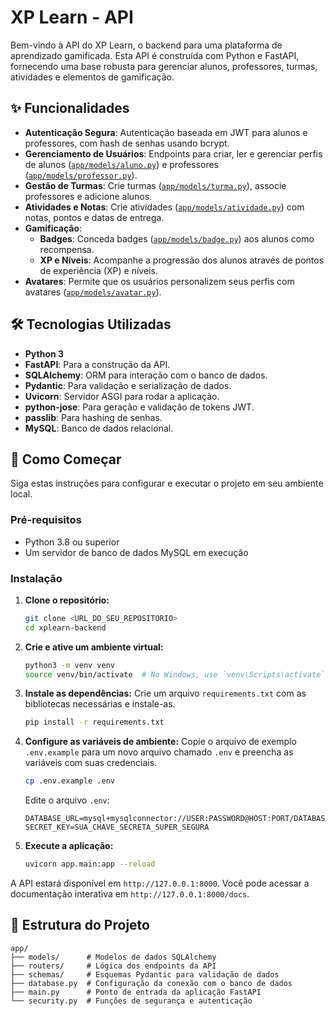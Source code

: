 # XP Learn - API

Bem-vindo à API do XP Learn, o backend para uma plataforma de aprendizado gamificada. Esta API é construída com Python e FastAPI, fornecendo uma base robusta para gerenciar alunos, professores, turmas, atividades e elementos de gamificação.

## ✨ Funcionalidades

*   **Autenticação Segura**: Autenticação baseada em JWT para alunos e professores, com hash de senhas usando bcrypt.
*   **Gerenciamento de Usuários**: Endpoints para criar, ler e gerenciar perfis de alunos ([`app/models/aluno.py`](app/models/aluno.py)) e professores ([`app/models/professor.py`](app/models/professor.py)).
*   **Gestão de Turmas**: Crie turmas ([`app/models/turma.py`](app/models/turma.py)), associe professores e adicione alunos.
*   **Atividades e Notas**: Crie atividades ([`app/models/atividade.py`](app/models/atividade.py)) com notas, pontos e datas de entrega.
*   **Gamificação**:
    *   **Badges**: Conceda badges ([`app/models/badge.py`](app/models/badge.py)) aos alunos como recompensa.
    *   **XP e Níveis**: Acompanhe a progressão dos alunos através de pontos de experiência (XP) e níveis.
*   **Avatares**: Permite que os usuários personalizem seus perfis com avatares ([`app/models/avatar.py`](app/models/avatar.py)).

## 🛠️ Tecnologias Utilizadas

*   **Python 3**
*   **FastAPI**: Para a construção da API.
*   **SQLAlchemy**: ORM para interação com o banco de dados.
*   **Pydantic**: Para validação e serialização de dados.
*   **Uvicorn**: Servidor ASGI para rodar a aplicação.
*   **python-jose**: Para geração e validação de tokens JWT.
*   **passlib**: Para hashing de senhas.
*   **MySQL**: Banco de dados relacional.

## 🚀 Como Começar

Siga estas instruções para configurar e executar o projeto em seu ambiente local.

### Pré-requisitos

*   Python 3.8 ou superior
*   Um servidor de banco de dados MySQL em execução

### Instalação

1.  **Clone o repositório:**
    ```sh
    git clone <URL_DO_SEU_REPOSITORIO>
    cd xplearn-backend
    ```

2.  **Crie e ative um ambiente virtual:**
    ```sh
    python3 -m venv venv
    source venv/bin/activate  # No Windows, use `venv\Scripts\activate`
    ```

3.  **Instale as dependências:**
    Crie um arquivo `requirements.txt` com as bibliotecas necessárias e instale-as.
    ```sh
    pip install -r requirements.txt
    ```

4.  **Configure as variáveis de ambiente:**
    Copie o arquivo de exemplo `.env.example` para um novo arquivo chamado `.env` e preencha as variáveis com suas credenciais.
    ```sh
    cp .env.example .env
    ```
    Edite o arquivo `.env`:
    ```
    DATABASE_URL=mysql+mysqlconnector://USER:PASSWORD@HOST:PORT/DATABASE_NAME
    SECRET_KEY=SUA_CHAVE_SECRETA_SUPER_SEGURA
    ```

5.  **Execute a aplicação:**
    ```sh
    uvicorn app.main:app --reload
    ```

A API estará disponível em `http://127.0.0.1:8000`. Você pode acessar a documentação interativa em `http://127.0.0.1:8000/docs`.

## 📁 Estrutura do Projeto

```
app/
├── models/      # Modelos de dados SQLAlchemy
├── routers/     # Lógica dos endpoints da API
├── schemas/     # Esquemas Pydantic para validação de dados
├── database.py  # Configuração da conexão com o banco de dados
├── main.py      # Ponto de entrada da aplicação FastAPI
└── security.py  # Funções de segurança e autenticação
```
